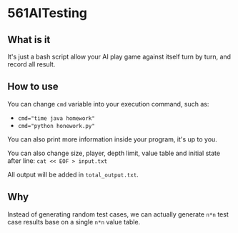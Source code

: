 # 561AITesting

## What is it

It's just a bash script allow your AI play game against itself turn by turn, and record all result.

## How to use

You can change `cmd` variable into your execution command, such as:

* `cmd="time java homework"`
* `cmd="python honework.py"`

You can also print more information inside your program, it's up to you.

You can also change size, player, depth limit, value table and initial state after line: `cat << EOF > input.txt`

All output will be added in `total_output.txt`.

## Why

Instead of generating random test cases, we can actually generate `n*n` test case results base on a single `n*n` value table.
